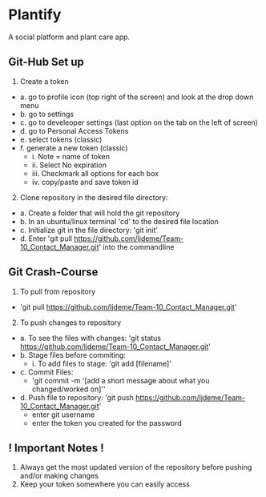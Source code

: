 # Plantify
A social platform and plant care app.

## Git-Hub Set up
1. Create a token
  - a. go to profile icon (top right of the screen) and look at the drop down menu
  - b. go to settings
  - c. go to develeoper settings (last option on the tab on the left of screen)
  - d. go to Personal Access Tokens
  - e. select tokens (classic)
  - f. generate a new token (classic)
      - i. Note = name of token
      - ii. Select No expiration
      - iii. Checkmark all options for each box
      - iv. copy/paste and save token id
  
2. Clone repository in the desired file directory: 
  - a. Create a folder that will hold the git repository
  - b. In an ubuntu/linux terminal 'cd' to the desired file location
  - c. Initialize git in the file directory: 'git init'
  - d. Enter 'git pull https://github.com/ljdeme/Team-10_Contact_Manager.git' into the commandline 
  
## Git Crash-Course
1. To pull from repository
  - 'git pull https://github.com/ljdeme/Team-10_Contact_Manager.git'
  
2. To push changes to repository 
  - a. To see the files with changes: 'git status https://github.com/ljdeme/Team-10_Contact_Manager.git' 
  - b. Stage files before commiting:
    - i. To add files to stage: 'git add [filename]'
  - c. Commit Files:
    - 'git commit -m '[add a short message about what you changed/worked on]''
  - d. Push file to repository: 'git push https://github.com/ljdeme/Team-10_Contact_Manager.git'
    - enter git username
    - enter the token you created for the password

## ! Important Notes !
1. Always get the most updated version of the repository before pushing and/or making changes
2. Keep your token somewhere you can easily access

